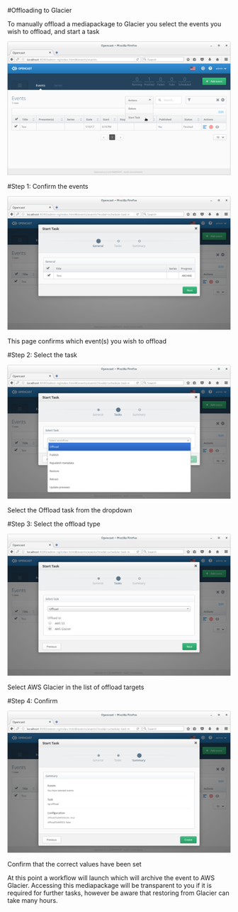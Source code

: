 [img_select_events]: media/img/select_events.png
[img_confirm_events]: media/img/confirm_events.png
[img_offload_task]: media/img/offload_task.png
[img_offload_glacier_1]: media/img/offload_glacier_1.png
[img_offload_glacier_2]: media/img/offload_glacier_2.png

#Offloading to Glacier

To manually offload a mediapackage to Glacier you select the events you wish to offload, and start a task

![img_select_events][]

#Step 1: Confirm the events

![img_confirm_events][]

This page confirms which event(s) you wish to offload

#Step 2: Select the task

![img_offload_task][]

Select the Offload task from the dropdown

#Step 3: Select the offload type

![img_offload_glacier_1][]

Select AWS Glacier in the list of offload targets

#Step 4: Confirm

![img_offload_glacier_2][]

Confirm that the correct values have been set

At this point a workflow will launch which will archive the event to AWS Glacier.  Accessing this mediapackage will be transparent to you if it is required for further tasks, however be aware that restoring from Glacier can take many hours.
